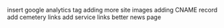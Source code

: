 insert google analytics tag
adding more site images
adding CNAME record
add cemetery links
add service links
better news page
